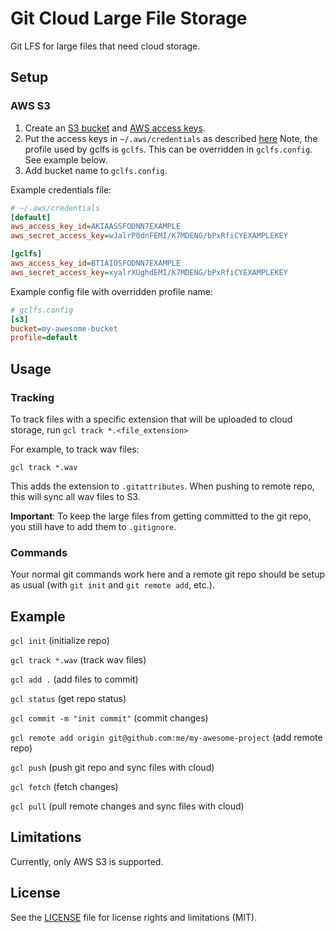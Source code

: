 # Git Cloud Large File Storage

Git LFS for large files that need cloud storage.

## Setup

### AWS S3

1. Create an [S3 bucket](https://docs.aws.amazon.com/AmazonS3/latest/userguide/create-bucket-overview.html) and 
[AWS access keys](https://docs.aws.amazon.com/IAM/latest/UserGuide/getting-started.html#gs-get-keys).
2. Put the access keys in `~/.aws/credentials` as described [here](https://docs.aws.amazon.com/cli/latest/userguide/cli-configure-files.html)
Note, the profile used by gclfs is `gclfs`. This can be overridden in `gclfs.config`. See example below.
3. Add bucket name to `gclfs.config`.

Example credentials file:

```ini
# ~/.aws/credentials
[default]
aws_access_key_id=AKIAASSFODNN7EXAMPLE
aws_secret_access_key=wJalrP0dnFEMI/K7MDENG/bPxRfiCYEXAMPLEKEY

[gclfs]
aws_access_key_id=BTIAIOSFODNN7EXAMPLE
aws_secret_access_key=xyalrXUghdEMI/K7MDENG/bPxRfiCYEXAMPLEKEY
```

Example config file with overridden profile name:
```ini
# gclfs.config
[s3]
bucket=my-awesome-bucket
profile=default
```

## Usage

### Tracking

To track files with a specific extension that will be uploaded to cloud storage, run `gcl track *.<file_extension>`

For example, to track wav files:

`gcl track *.wav`

This adds the extension to `.gitattributes`. When pushing to remote repo, this will sync all wav files to S3.

**Important**: To keep the large files from getting committed to the git repo, you still have to add them to 
`.gitignore`.

### Commands

Your normal git commands work here and a remote git repo should be setup as usual 
(with `git init` and `git remote add`, etc.).

## Example

`gcl init` (initialize repo)

`gcl track *.wav` (track wav files)

`gcl add .` (add files to commit)

`gcl status` (get repo status)

`gcl commit -m "init commit"` (commit changes)

`gcl remote add origin git@github.com:me/my-awesome-project` (add remote repo)

`gcl push` (push git repo and sync files with cloud)

`gcl fetch` (fetch changes)

`gcl pull` (pull remote changes and sync files with cloud)

## Limitations

Currently, only AWS S3 is supported.

## License

See the [LICENSE](LICENSE.md) file for license rights and limitations (MIT).
